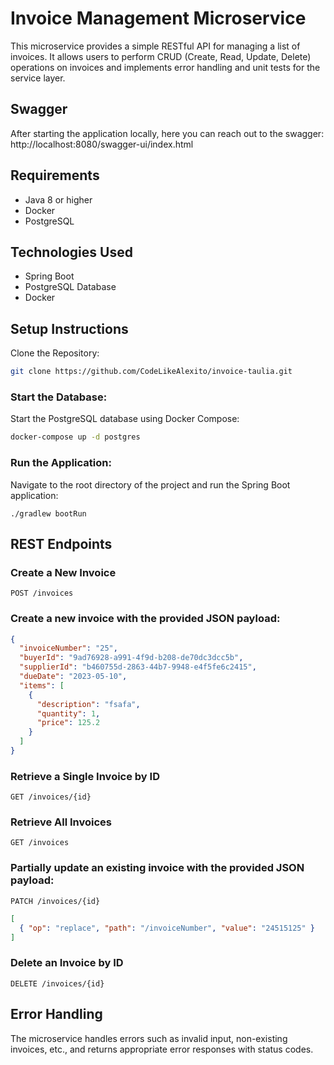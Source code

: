 # Invoice Management Microservice
This microservice provides a simple RESTful API for managing a list of invoices. It allows users to perform CRUD (Create, Read, Update, Delete) operations on invoices and implements error handling and unit tests for the service layer.

## Swagger
After starting the application locally, here you can reach out to the swagger: http://localhost:8080/swagger-ui/index.html

## Requirements
- Java 8 or higher
- Docker
- PostgreSQL
## Technologies Used
- Spring Boot
- PostgreSQL Database
- Docker
## Setup Instructions
Clone the Repository:

```bash
git clone https://github.com/CodeLikeAlexito/invoice-taulia.git
```
### Start the Database:
Start the PostgreSQL database using Docker Compose:

```bash
docker-compose up -d postgres
```
### Run the Application:
Navigate to the root directory of the project and run the Spring Boot application:

```
./gradlew bootRun
```

## REST Endpoints
### Create a New Invoice
```
POST /invoices
``` 
### Create a new invoice with the provided JSON payload:

```json
{
  "invoiceNumber": "25",
  "buyerId": "9ad76928-a991-4f9d-b208-de70dc3dcc5b",
  "supplierId": "b460755d-2863-44b7-9948-e4f5fe6c2415",
  "dueDate": "2023-05-10",
  "items": [
    {
      "description": "fsafa",
      "quantity": 1,
      "price": 125.2
    }
  ]
}
```
### Retrieve a Single Invoice by ID
```
GET /invoices/{id}
```
### Retrieve All Invoices
```
GET /invoices
```
### Partially update an existing invoice with the provided JSON payload:
```
PATCH /invoices/{id}
```
```json
[
  { "op": "replace", "path": "/invoiceNumber", "value": "24515125" }
]
```
### Delete an Invoice by ID
```
DELETE /invoices/{id}
```
## Error Handling
The microservice handles errors such as invalid input, non-existing invoices, etc., and returns appropriate error responses with status codes.